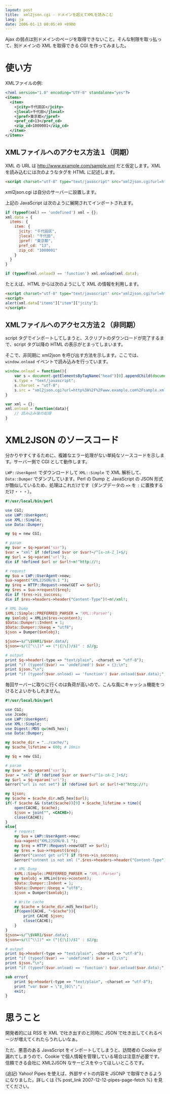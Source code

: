 ```yaml
---
layout: post
title:  xml2json.cgi - ドメインを超えてXMLを読みこむ
lang: ja
date: 2006-01-13 00:05:49 +0900
---
```

Ajax の弱点は別ドメインのページを取得できないこと。そんな制限を取っ払って、別ドメインの XML を取得できる CGI を作ってみました。


使い方
======

XMLファイルの例:

```xml
<?xml version="1.0" encoding="UTF-8" standalone="yes"?>
<items>
  <item>
    <jcity>千代田区</jcity>
    <jlocal>千代田</jlocal>
    <jpref>東京都</jpref>
    <pref_cd>13</pref_cd>
    <zip_cd>1000001</zip_cd>
  </item>
</items>
```

XMLファイルへのアクセス方法１（同期）
------------------------------------

XML の URL は http://www.example.com/sample.xml だと仮定します。XML を読み込むには次のようなタグを HTML に記述します。

```html
<script charset="utf-8" type="text/javascript" src="xml2json.cgi?url=http%3A%2F%2Fwww.example.com%2Fsample.xml"></script>
```

xml2json.cgi は自分のサーバーに設置します。

上記の JavaScript は次のように展開されてインポートされます。

```javascript
if (typeof(xml) == 'undefined') xml = {};
xml.data = {
  items: {
    item: {
      jcity: "千代田区",
      jlocal: "千代田",
      jpref: "東京都",
      pref_cd: "13",
      zip_cd: "1000001"
    }
  }
}

if (typeof(xml.onload) == 'function') xml.onload(xml.data);
```

たとえば、HTML からは次のようにして XML の情報を利用します。

```html
<script charset="utf-8" type="text/javascript" src="xml2json.cgi?url=http%3A%2F%2Fwww.example.com%2Fsample.xml"></script>
<script>
alert(xml.data["items"]["item"]["jcity"];
</script>
```

XMLファイルへのアクセス方法２（非同期）
--------------------------------------

script タグでインポートしてしまうと、スクリプトのダウンロードが完了するまで、script タグ以降の HTML の表示がとまってしまいます。

そこで、非同期に xml2json を呼び出す方法を示します。ここでは、`window.onload` イベントで読み込みを行っています。

```javascript
window.onload = function(){
	var s = document.getElementsByTagName("head")[0].appendChild(document.createElement("script"));
	s.type = "text/javascript";
	s.charset = "utf-8";
	s.src = "xml2json.cgi?url=http%3A%2F%2Fwww.example.com%2Fsample.xml";
}

var xml = {};
xml.onload = function(data){
	// 読み込み後の処理
}
```


XML2JSON のソースコード
=======================

分かりやすくするために、複雑なエラー処理がない単純なソースコードを示します。サーバー側で CGI として動作します。

`LWP::UserAgent` でダウンロードして `XML::Simple` で XML 解析して、`Data::Dumper` でダンプしています。Perl の Dump と JavaScript の JSON 形式が酷似しているため、処理はこれだけです（ダンプデータの `=>` を `:` に置換するだけ・・・）。

```perl
#!/usr/local/bin/perl

use CGI;
use LWP::UserAgent;
use XML::Simple;
use Data::Dumper;

my $q = new CGI;

# param
my $var = $q->param('var');
$var = "xml" if !defined $var or $var!~/^[a-zA-Z_]+$/;
my $url = $q->param('url');
die if !defined $url or $url!~m!^http://!;

# request
my $ua = LWP::UserAgent->new;
$ua->agent("XML2JSON/0.1 ");
my $req = HTTP::Request->new(GET => $url);
my $res = $ua->request($req);
die if !$res->is_success;
die if $res->headers->header("Content-Type")!~m!/xml!;

# XML Dump
$XML::Simple::PREFERRED_PARSER = 'XML::Parser';
my $xmlobj = XMLin($res->content);
$Data::Dumper::Indent = 1;
$Data::Dumper::Useqq = "utf8";
$json = Dumper($xmlobj);

$json=~s/^\$VAR1/$var.data/;
$json=~s/([^\\])" => ("|{|\[)/$1" : $2/g;

# output
print $q->header(-type => "text/plain", -charset => "utf-8");
print "if (typeof($var) == 'undefined') $var = {};\n";
print $json."\n";
print "if (typeof($var.onload) == 'function') $var.onload($var.data);";
```

毎回サーバーに取りに行くのは負荷が高いので、こんな風にキャッシュ機能をつけるとよいかもしれません。

```perl
#!/usr/local/bin/perl

use CGI;
use Jcode;
use LWP::UserAgent;
use XML::Simple;
use Digest::MD5 qw(md5_hex);
use Data::Dumper;

my $cache_dir = "../cache/";
my $cache_lifetime = 600; # 10min

my $q = new CGI;

# param
my $var = $q->param('var');
$var = "xml" if !defined $var or $var!~/^[a-zA-Z_]+$/;
my $url = $q->param('url');
&error("url is not set") if !defined $url or $url!~m!^http://!;

my $json;
my $cache = $cache_dir.md5_hex($url);
if(-f $cache && (stat($cache))[9] + $cache_lifetime > time){
	open(CACHE, $cache);
	$json = join("", <CACHE>);
	close(CACHE);
}
else{
	# request
	my $ua = LWP::UserAgent->new;
	$ua->agent("XML2JSON/0.1 ");
	my $req = HTTP::Request->new(GET => $url);
	my $res = $ua->request($req);
	&error("cannot get url") if !$res->is_success;
	&error("cotnent is not xml (".$res->headers->header("Content-Type").")") if $res->headers->header("Content-Type")!~m!/xml!;

	# XML Dump
	$XML::Simple::PREFERRED_PARSER = 'XML::Parser';
	my $xmlobj = XMLin($res->content);
	$Data::Dumper::Indent = 1;
	$Data::Dumper::Useqq = "utf8";
	$json = Dumper($xmlobj);

	# Write cache
	my $cache = $cache_dir.md5_hex($url);
	if(open(CACHE, ">$cache")){
		print CACHE $json;
		close(CACHE);
	}
}
$json=~s/^\$VAR1/$var.data/;
$json=~s/([^\\])" => ("|{|\[)/$1" : $2/g;

# output
print $q->header(-type => "text/plain", -charset => "utf-8");
print "if (typeof($var) == 'undefined') $var = {};\n";
print $json."\n";
print "if (typeof($var.onload) == 'function') $var.onload($var.data);";

sub error{
	print $q->header(-type => "text/plain", -charset => "utf-8");
	print "var $var = \"$_[0]\";";
	exit;
}
```

思うこと
========

開発者的には RSS を XML で吐き出すのと同時に JSON で吐き出してくれるページが増えてくれたらうれしいなぁ。

ただ、悪意のある JavaScript をインポートしてしまうと、訪問者の Cookie が漏れてしまうので、Cookie で個人情報を管理している場合は注意が必要です。信頼できる会社に XML2JSON なサービスをやってほしいところです。

(追記) Yahoo! Pipes を使えば、外部サイトの内容を JSONP で取得できるようになりました。詳しくは {% post_link 2007-12-12-pipes-page-fetch %} を見てください。
